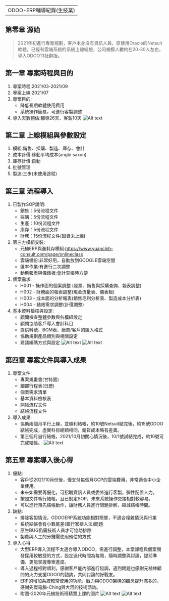 <table>
    <tr>
        <td>ODOO-ERP輔導紀錄(生技業)</td>
    </tr>
</table>

## 第零章 源始
  >  2021年初進行專案規劃，客戶本身沒有資訊人員，原使用Oracle的Netsuit軟體，已經有雲端系統的系統上線經驗，公司規模人數約在20-30人左右，導入ODOO13社群版。

## 第一章 專案時程與目的
1. 專案時程:2021/03-2021/09
2. 專案上線:2021/07
3. 專案目的:
   + 降低長期軟體使用費用
   + 系統操作簡易，可進行客製調整
4. 導入天數預估:輔導26天、客製10天
![Alt text](https://github.com/ksharry/Project-sharing-articles.md/blob/main/png/3.1.1.png?raw=true)
## 第二章 上線模組與參數設定
1. 模組:銷售、採購、製造、庫存、會計
2. 成本計價:移動平均成本(anglo saxon)
3. 庫存計價:自動
4. 批號管理
5. 製造:三步(未使用途程)

## 第三章 流程導入
1. 已製作SOP說明:
   + 銷售：5份流程文件
   + 採購：5份流程文件
   + 生產：10份流程文件
   + 庫存：5份流程文件
   + 財務：15份流程文件(固資未上線)
2. 第三方模組安裝:
   + 元植ERP與進耗存模組:https://www.yuanchih-consult.com/page/onlineclass
   + 雲端備份:非常好用，自動放到GOOGLE雲端空間
   + 匯率作業:有進行二次調整
   + 動態報表與儀錶板:會計查帳時方便
3. 個案需求:
   + H001 - 操作面的個案調整 (發票、銷售與採購查詢、報表調整)
   + H002 - 財務面的報表調整(現金流量表、儀表板)
   + H003 - 成本面的分析報表(銷售毛利分析表、製造成本分析表)
   + H004 - 結帳需求調整(計價調整)
4. 基本資料檢核與設定:
   + 顧問檢查整體參數與各模組設定
   + 顧問協助客戶導入會計科目
   + 提供料號、BOM表、廠商/客戶的匯入格式
   + 協助規劃產品類別與相關設定
   + 建議編碼方式與設定
![Alt text](https://github.com/ksharry/Project-sharing-articles.md/blob/main/png/3.3.1.png?raw=true)
![Alt text](https://github.com/ksharry/Project-sharing-articles.md/blob/main/png/3.3.2.png?raw=true)
## 第四章 專案文件與導入成果
1. 專案文件:
   + 專案規畫書(甘特圖)
   + 細部行程表(日歷)
   + 個案需求清單
   + 基本資料檢核表
   + 開帳流程文件
   + 結帳流程文件
2. 導入成果:
   + 協助兩個月平行上線，並順利結帳，約10號Netsuit結完後，約15號ODOO結帳完成，虛實科目總額相同，銷貨成本略有差異。
   + 第三個月自行結帳，2021/10月初關心情況後，10/1號試結完成，約10號可完成結帳。
![Alt text](https://github.com/ksharry/Project-sharing-articles.md/blob/main/png/3.4.1.png?raw=true)
## 第五章 專案導入後心得
1. 優點:
   + 客戶從2021/10月份後，僅支付每個月GCP的雲端費用，非常適合中小企業使用。
   + 未來如需要再優化，可招聘資訊人員或委外進行客製，彈性配置人力。
   + 按照文件執行結帳，且已制定SOP，未來系統操作交接相對較容易。
   + 可以進行預先結帳動作，讓財務人員進行問題排解，縮減結帳時間。
2. 缺點:
   + 排除客製情況，ODOOERP系統功能相對簡單，不適合複雜情況與行業
   + 系統結帳會有小數尾差(銀行家捨入法)問題
   + 原生BUG仍需技術人員才可協助排除
   + 製費與人工的分攤需使用預估的方式
3. 導入心得
   + 大型ERP導入流程不太適合導入ODOO，需進行調整，本案課程與個案開發採用較敏捷的方式，設定迭代時間為每周，隨時調整與討論，提前準備，更能掌握專案進度。
   + 導入過程相對順利，感謝客戶能內部進行協調，遇到問題也感謝元植林顧問的火力支援ODOO的諮詢，共同討論的好戰友。
   + ERP的增加系統較常使用的功能，戰力與ODOO架構的觀念提升滿多的，感謝先傑電腦-Ching與大河的技術諮詢。
   + 附圖-2020年元植技術班精實上課的圖片
![Alt text](https://github.com/ksharry/Project-sharing-articles.md/blob/main/png/3.5.1.jpg?raw=true)
![Alt text](https://github.com/ksharry/Project-sharing-articles.md/blob/main/png/3.5.2.jpg?raw=true)
